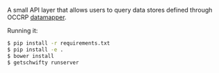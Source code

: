 A small API layer that allows users to query data stores defined through
OCCRP [datamapper](http://github.com/occrp/datamapper).

Running it:

```bash
$ pip install -r requirements.txt
$ pip install -e .
$ bower install
$ getschwifty runserver
```
